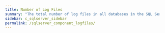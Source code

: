 ```yaml
---
title: Number of Log Files
summary: "The total number of log files in all databases in the SQL Server."
sidebar: c_sqlserver_sidebar
permalink: /sqlserver_component_logfiles/
---
```

